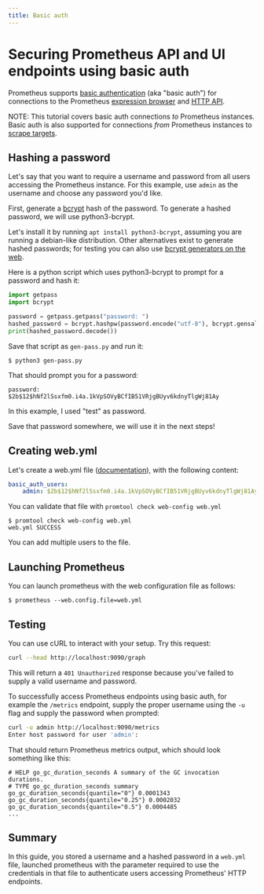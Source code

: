 ```yaml
---
title: Basic auth
---
```


# Securing Prometheus API and UI endpoints using basic auth

Prometheus supports [basic authentication](https://en.wikipedia.org/wiki/Basic_access_authentication) (aka "basic auth") for connections to the Prometheus [expression browser](/docs/visualization/browser) and [HTTP API](/docs/prometheus/latest/querying/api).

NOTE: This tutorial covers basic auth connections *to* Prometheus instances. Basic auth is also supported for connections *from* Prometheus instances to [scrape targets](/docs/prometheus/latest/configuration/configuration/#scrape_config).

## Hashing a password

Let's say that you want to require a username and password from all users accessing the Prometheus instance. For this example, use `admin` as the username and choose any password you'd like.

First, generate a [bcrypt](https://en.wikipedia.org/wiki/Bcrypt) hash of the password.
To generate a hashed password, we will use python3-bcrypt.

Let's install it by running `apt install python3-bcrypt`, assuming you are
running a debian-like distribution. Other alternatives exist to generate hashed
passwords; for testing you can also use [bcrypt generators on the
web](https://bcrypt-generator.com/).

Here is a python script which uses python3-bcrypt to prompt for a password and
hash it:

```python
import getpass
import bcrypt

password = getpass.getpass("password: ")
hashed_password = bcrypt.hashpw(password.encode("utf-8"), bcrypt.gensalt())
print(hashed_password.decode())
```

Save that script as `gen-pass.py` and run it:

```shell
$ python3 gen-pass.py
```

That should prompt you for a password:

```
password:
$2b$12$hNf2lSsxfm0.i4a.1kVpSOVyBCfIB51VRjgBUyv6kdnyTlgWj81Ay
```

In this example, I used "test" as password.

Save that password somewhere, we will use it in the next steps!


## Creating web.yml

Let's create a web.yml file
([documentation](https://prometheus.io/docs/prometheus/latest/configuration/https/)),
with the following content:

```yaml
basic_auth_users:
    admin: $2b$12$hNf2lSsxfm0.i4a.1kVpSOVyBCfIB51VRjgBUyv6kdnyTlgWj81Ay
```

You can validate that file with `promtool check web-config web.yml`

```shell
$ promtool check web-config web.yml
web.yml SUCCESS
```

You can add multiple users to the file.

## Launching Prometheus

You can launch prometheus with the web configuration file as follows:

```shell
$ prometheus --web.config.file=web.yml
```

## Testing

You can use cURL to interact with your setup. Try this request:

```bash
curl --head http://localhost:9090/graph
```

This will return a `401 Unauthorized` response because you've failed to supply a valid username and password.

To successfully access Prometheus endpoints using basic auth, for example the `/metrics` endpoint, supply the proper username using the `-u` flag and supply the password when prompted:

```bash
curl -u admin http://localhost:9090/metrics
Enter host password for user 'admin':
```

That should return Prometheus metrics output, which should look something like this:

```
# HELP go_gc_duration_seconds A summary of the GC invocation durations.
# TYPE go_gc_duration_seconds summary
go_gc_duration_seconds{quantile="0"} 0.0001343
go_gc_duration_seconds{quantile="0.25"} 0.0002032
go_gc_duration_seconds{quantile="0.5"} 0.0004485
...
```

## Summary

In this guide, you stored a username and a hashed password in a `web.yml` file, launched prometheus with the parameter required to use the credentials in that file to authenticate users accessing Prometheus' HTTP endpoints.
